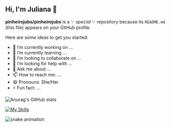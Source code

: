 ## Hi, I'm Juliana 👋

**pinheirojubs/pinheirojubs** is a ✨ _special_ ✨ repository because its `README.md` (this file) appears on your GitHub profile.

Here are some ideas to get you started:

- 🔭 I’m currently working on ...
- 🌱 I’m currently learning ...
- 👯 I’m looking to collaborate on ...
- 🤔 I’m looking for help with ...
- 💬 Ask me about ...
- 📫 How to reach me: ...
- 😄 Pronouns: She/Her
- ⚡ Fun fact: ...
  
![Anurag's GitHub stats](https://github-readme-stats.vercel.app/api?username=pinheirojubs&theme=jolly&show_icons=true)

[![My Skills](https://skillicons.dev/icons?i=python,html,css,powerbi,mysql,figma,vscode)](https://skillicons.dev)

![snake animation](https://github.com/<pinheirojubs>/<pinheirojubs>/blob/output/github-contribution-grid-snake2.svg)
